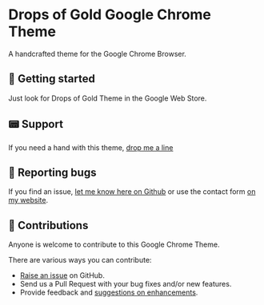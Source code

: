 # Drops of Gold Google Chrome Theme

A handcrafted theme for the Google Chrome Browser.

## :seedling: Getting started
Just look for Drops of Gold Theme in the Google Web Store. 

## :pager: Support

If you need a hand with this theme, [drop me a line](https://thijsmoens.co/contact)

## :bug: Reporting bugs

If you find an issue, [let me know here on Github](https://github.com/thijsmoensdev/drops-of-gold-google-chrome/issues/new) or use the contact form [on my website](https://thijsmoens.co/bugs).


## :ticket: Contributions

Anyone is welcome to contribute to this Google Chrome Theme. 

There are various ways you can contribute:

* [Raise an issue](https://github.com/thijsmoensdev/drops-of-gold-google-chrome/issues) on GitHub.
* Send us a Pull Request with your bug fixes and/or new features.
* Provide feedback and [suggestions on enhancements](https://thijsmoens.co/feedback).